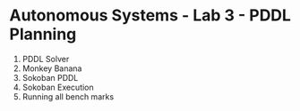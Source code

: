 # Autonomous Systems - Lab 3 - PDDL Planning

1. PDDL Solver
2. Monkey Banana
3. Sokoban PDDL
4. Sokoban Execution
5. Running all bench marks
